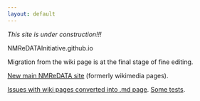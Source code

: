 ```yaml
---
layout: default
---
```

*This site is under construction!!!*

NMReDATAInitiative.github.io

Migration from the wiki page is at the final stage of fine editing.

[New main NMReDATA site](./former-wiki/Main_Page.md) (formerly wikimedia pages).

[Issues with wiki pages converted into .md page](./index_issues.md).
[Some tests](./index_with_tests.md).
